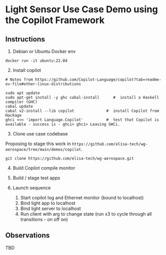 # Light Sensor Use Case Demo using the Copilot Framework

## Instructions

1) Debian or Ubuntu Docker env

```
docker run -it ubuntu:22.04
```

2) Install copilot

```
# Notes from https://github.com/Copilot-Language/copilot?tab=readme-ov-file#other-linux-distributions

sudo apt update
sudo apt-get install -y ghc cabal-install      #  install a Haskell compiler (GHC)
cabal update
cabal v2-install --lib copilot              #  install Copilot from Hackage
ghci <<< 'import Language.Copilot'          #  test that Copilot is available - success is - ghci> ghci> Leaving GHCi.
```

3) Clone use case codebase

Proposing to stage this work in `https://github.com/elisa-tech/wg-aerospace/tree/main/demos/copilot`.

```
git clone https://github.com/elisa-tech/wg-aerospace.git
```


4) Build Copilot compile monitor

5) Build / stage test apps

6) Launch sequence
   1) Start copilot log and Ethernet monitor (bound to localhost)
   2) Bind light app to localhost
   3) Bind light server to localhost
   4) Run client with arg to change state (run x3 to cycle through all transitions - on off on)


## Observations

TBD
